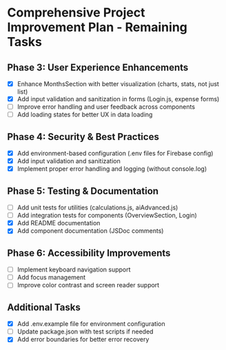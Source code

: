 # Comprehensive Project Improvement Plan - Remaining Tasks

## Phase 3: User Experience Enhancements
- [x] Enhance MonthsSection with better visualization (charts, stats, not just list)
- [x] Add input validation and sanitization in forms (Login.js, expense forms)
- [ ] Improve error handling and user feedback across components
- [ ] Add loading states for better UX in data loading

## Phase 4: Security & Best Practices
- [x] Add environment-based configuration (.env files for Firebase config)
- [x] Add input validation and sanitization
- [x] Implement proper error handling and logging (without console.log)

## Phase 5: Testing & Documentation
- [ ] Add unit tests for utilities (calculations.js, aiAdvanced.js)
- [ ] Add integration tests for components (OverviewSection, Login)
- [x] Add README documentation
- [x] Add component documentation (JSDoc comments)

## Phase 6: Accessibility Improvements
- [ ] Implement keyboard navigation support
- [ ] Add focus management
- [ ] Improve color contrast and screen reader support

## Additional Tasks
- [x] Add .env.example file for environment configuration
- [ ] Update package.json with test scripts if needed
- [x] Add error boundaries for better error recovery
